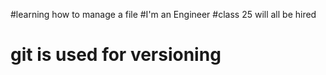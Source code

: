 #learning how to manage a file
#I'm an Engineer
#class 25 will all be hired
# git is used for versioning
